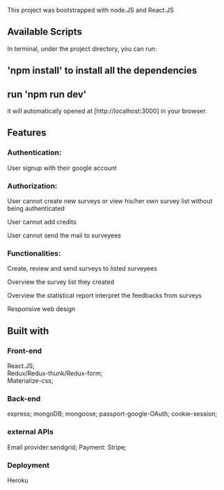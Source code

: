 This project was bootstrapped with node.JS and React.JS

## Available Scripts

In terminal, under the project directory, you can run:

## 'npm install' to install all the dependencies
## run 'npm run dev'

it will automatically opened at [http://localhost:3000] in your browser.<br />

## Features
### Authentication:

User signup with their google account


### Authorization:

User cannot create new surveys or view his/her own survey list without being authenticated

User cannot add credits

User cannot send the mail to surveyees


### Functionalities:

Create, review and send surveys to listed surveyees

Overview the survey list they created

Overview the statistical report interpret the feedbacks from surveys

Responsive web design

## Built with
### Front-end
React.JS;  
Redux/Redux-thunk/Redux-form;  
Materialize-css;  

### Back-end
express; 
mongoDB; 
mongoose; 
passport-google-OAuth; 
cookie-session; 

### external APIs
Email provider:sendgrid; 
Payment: Stripe; 

### Deployment
Heroku